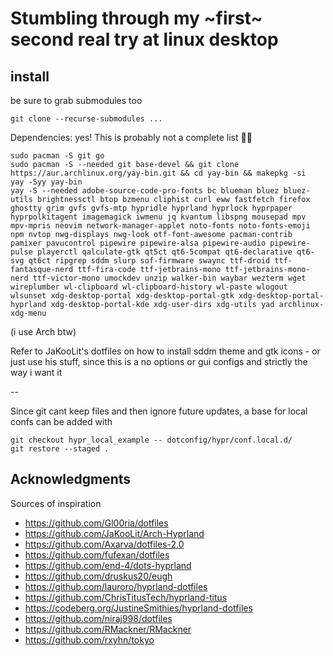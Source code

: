 # Stumbling through my ~first~ second real try at linux desktop

## install

be sure to grab submodules too
```
git clone --recurse-submodules ...
```

Dependencies: yes!
This is probably not a complete list 🤷‍♂
```
sudo pacman -S git go
sudo pacman -S --needed git base-devel && git clone https://aur.archlinux.org/yay-bin.git && cd yay-bin && makepkg -si
yay -Syy yay-bin
yay -S --needed adobe-source-code-pro-fonts bc blueman bluez bluez-utils brightnessctl btop bzmenu cliphist curl eww fastfetch firefox ghostty grim gvfs gvfs-mtp hypridle hyprland hyprlock hyprpaper hyprpolkitagent imagemagick iwmenu jq kvantum libspng mousepad mpv mpv-mpris neovim network-manager-applet noto-fonts noto-fonts-emoji npm nvtop nwg-displays nwg-look otf-font-awesome pacman-contrib pamixer pavucontrol pipewire pipewire-alsa pipewire-audio pipewire-pulse playerctl qalculate-gtk qt5ct qt6-5compat qt6-declarative qt6-svg qt6ct ripgrep sddm slurp sof-firmware swaync ttf-droid ttf-fantasque-nerd ttf-fira-code ttf-jetbrains-mono ttf-jetbrains-mono-nerd ttf-victor-mono umockdev unzip walker-bin waybar wezterm wget wireplumber wl-clipboard wl-clipboard-history wl-paste wlogout wlsunset xdg-desktop-portal xdg-desktop-portal-gtk xdg-desktop-portal-hyprland xdg-desktop-portal-kde xdg-user-dirs xdg-utils yad archlinux-xdg-menu

```
(i use Arch btw)

Refer to JaKooLit's dotfiles on how to install sddm theme and gtk icons - or just use his stuff, since this is a no options or gui configs and strictly the way i want it

--

Since git cant keep files and then ignore future updates, a base for local confs can be added with
```
git checkout hypr_local_example -- dotconfig/hypr/conf.local.d/
git restore --staged .
```


## Acknowledgments

Sources of inspiration
- https://github.com/Gl00ria/dotfiles
- https://github.com/JaKooLit/Arch-Hyprland
- https://github.com/Axarva/dotfiles-2.0
- https://github.com/fufexan/dotfiles
- https://github.com/end-4/dots-hyprland
- https://github.com/druskus20/eugh
- https://github.com/lauroro/hyprland-dotfiles
- https://github.com/ChrisTitusTech/hyprland-titus
- https://codeberg.org/JustineSmithies/hyprland-dotfiles
- https://github.com/niraj998/dotfiles
- https://github.com/RMackner/RMackner
- https://github.com/rxyhn/tokyo


